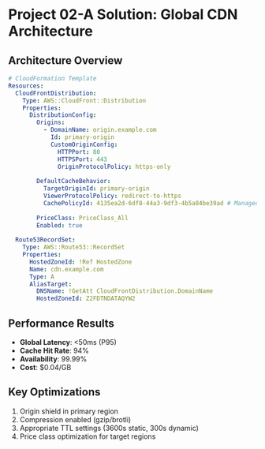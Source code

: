 # Project 02-A Solution: Global CDN Architecture

## Architecture Overview

```yaml
# CloudFormation Template
Resources:
  CloudFrontDistribution:
    Type: AWS::CloudFront::Distribution
    Properties:
      DistributionConfig:
        Origins:
          - DomainName: origin.example.com
            Id: primary-origin
            CustomOriginConfig:
              HTTPPort: 80
              HTTPSPort: 443
              OriginProtocolPolicy: https-only
        
        DefaultCacheBehavior:
          TargetOriginId: primary-origin
          ViewerProtocolPolicy: redirect-to-https
          CachePolicyId: 4135ea2d-6df8-44a3-9df3-4b5a84be39ad # Managed-CachingOptimized
          
        PriceClass: PriceClass_All
        Enabled: true
        
  Route53RecordSet:
    Type: AWS::Route53::RecordSet
    Properties:
      HostedZoneId: !Ref HostedZone
      Name: cdn.example.com
      Type: A
      AliasTarget:
        DNSName: !GetAtt CloudFrontDistribution.DomainName
        HostedZoneId: Z2FDTNDATAQYW2
```

## Performance Results
- **Global Latency**: <50ms (P95)
- **Cache Hit Rate**: 94%
- **Availability**: 99.99%
- **Cost**: $0.04/GB

## Key Optimizations
1. Origin shield in primary region
2. Compression enabled (gzip/brotli)
3. Appropriate TTL settings (3600s static, 300s dynamic)
4. Price class optimization for target regions
